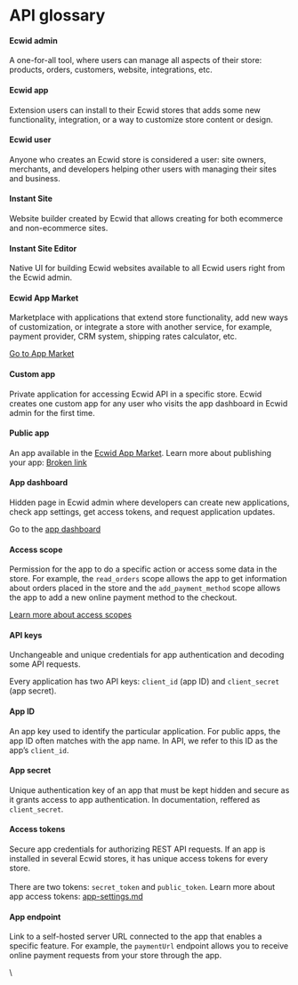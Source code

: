 # API glossary

#### Ecwid admin&#x20;

A one-for-all tool, where users can manage all aspects of their store: products, orders, customers, website, integrations, etc.

#### Ecwid app

Extension users can install to their Ecwid stores that adds some new functionality, integration, or a way to customize store content or design.

#### Ecwid user

Anyone who creates an Ecwid store is considered a user: site owners, merchants, and developers helping other users with managing their sites and business.

#### Instant Site

Website builder created by Ecwid that allows creating for both ecommerce and non-ecommerce sites.

#### Instant Site Editor

Native UI for building Ecwid websites available to all Ecwid users right from the Ecwid admin.

#### Ecwid App Market

Marketplace with applications that extend store functionality, add new ways of customization, or integrate a store with another service, for example, payment provider, CRM system, shipping rates calculator, etc.

[Go to App Market](https://www.ecwid.com/apps)

#### Custom app

Private application for accessing Ecwid API in a specific store. Ecwid creates one custom app for any user who visits the app dashboard in Ecwid admin for the first time.

#### Public app

An app available in the [Ecwid App Market](https://www.ecwid.com/apps). Learn more about publishing your app: [Broken link](broken-reference "mention")

#### App dashboard

Hidden page in Ecwid admin where developers can create new applications, check app settings, get access tokens, and request application updates.&#x20;

Go to the [app dashboard](https://my.ecwid.com/#develop-apps)

#### Access scope

Permission for the app to do a specific action or access some data in the store. For example, the `read_orders` scope allows the app to get information about orders placed in the store and the `add_payment_method` scope allows the app to add a new online payment method to the checkout.

[Learn more about access scopes](../develop-apps/app-settings.md)

#### API keys

Unchangeable and unique credentials for app authentication and decoding some API requests.&#x20;

Every application has two API keys: `client_id` (app ID) and `client_secret` (app secret).

#### App ID

An app key used to identify the particular application. For public apps, the app ID often matches with the app name. In API, we refer to this ID as the app’s `client_id`.

#### App secret

Unique authentication key of an app that must be kept hidden and secure as it grants access to app authentication. In documentation, reffered as `client_secret`.

#### Access tokens

Secure app credentials for authorizing REST API requests. If an app is installed in several Ecwid stores, it has unique access tokens for every store. \
\
There are two tokens:  `secret_token` and `public_token`. Learn more about app access tokens: [app-settings.md](../develop-apps/app-settings.md "mention")

#### App endpoint

Link to a self-hosted server URL connected to the app that enables a specific feature. For example, the `paymentUrl` endpoint allows you to receive online payment requests from your store through the app.

\

